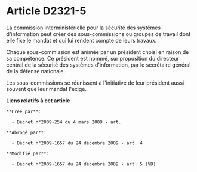 # Article D2321-5

La commission interministérielle pour la sécurité des systèmes d'information peut créer des sous-commissions ou groupes de
travail dont elle fixe le mandat et qui lui rendent compte de leurs travaux.

Chaque sous-commission est animée par un président choisi en raison de sa compétence. Ce président est nommé, sur proposition
du directeur central de la sécurité des systèmes d'information, par le secrétaire général de la défense nationale.

Les sous-commissions se réunissent à l'initiative de leur président aussi souvent que leur mandat l'exige.

**Liens relatifs à cet article**

	**Créé par**:

	  - Décret n°2009-254 du 4 mars 2009 - art.

	**Abrogé par**:

	  - Décret n°2009-1657 du 24 décembre 2009 - art. 4

	**Modifié par**:

	  - Décret n°2009-1657 du 24 décembre 2009 - art. 5 (VD)
